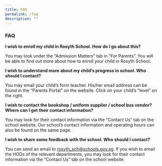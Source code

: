 ```yaml
---
title: FAQ
permalink: /faq
description: ""
---
```

### **FAQ**

**I wish to enroll my child in Rosyth School. How do I go about this?**

You may look under the “Admission Matters” tab in “For Parents”. You will be able to find out more about how to enroll your child in Rosyth School.

 

**I wish to understand more about my child’s progress in school. Who should I contact?**

You may email your child’s form teacher. His/her email address can be found in the “Parents Portal” on the website. Click on your child’s “level” on the right.

 

**I wish to contact the bookshop / uniform supplier / school bus vendor? Where can I get their contact information?**

You may look for their contact information via the “Contact Us” tab on the school website. Our school’s contact information and operating hours can also be found on the same page.

 

**I wish to share some feedback with the school. Who should I contact?**

You can send an email to [rosyth_sch@schools.gov.sg](rosyth_sch@schools.gov.sg). If you wish to email the HODs of the relevant departments, you may look for their contact information via the “Contact Us” tab on the school website.